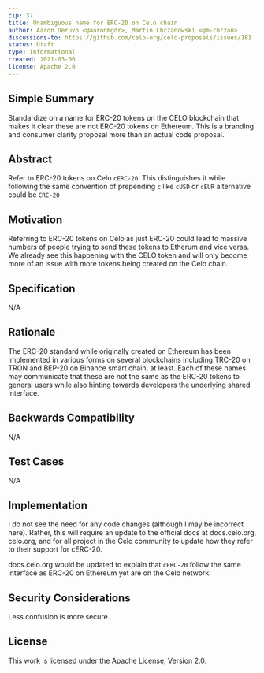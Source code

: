 ```yaml
---
cip: 37
title: Unambiguous name for ERC-20 on Celo chain
author: Aaron Deruvo <@aaronmgdr>, Martin Chrzanowski <@m-chrzan>
discussions-to: https://github.com/celo-org/celo-proposals/issues/181
status: Draft
type: Informational
created: 2021-03-06
license: Apache 2.0
---
```



## Simple Summary
Standardize on a name for ERC-20 tokens on the CELO blockchain that makes it clear these are not ERC-20 tokens on Ethereum. This is a branding and consumer clarity proposal more than an actual code proposal. 


## Abstract
Refer to ERC-20 tokens on Celo `cERC-20`. This distinguishes it while following the same convention of prepending `c` like `cUSD` or `cEUR` alternative could be `CRC-20`


## Motivation
Referring to ERC-20 tokens on Celo as just ERC-20 could lead to massive numbers of people trying to send these tokens to Etherum and vice versa. We already see this happening with the CELO token and will only become more of an issue with more tokens being created on the Celo chain. 
 

## Specification
N/A

## Rationale
The ERC-20 standard while originally created on Ethereum has been implemented in various forms on several blockchains including TRC-20 on TRON and BEP-20 on Binance smart chain, at least. Each of these names may communicate that these are not the same as the ERC-20 tokens to general users while also hinting towards developers the underlying shared interface. 

## Backwards Compatibility
N/A

## Test Cases
N/A

## Implementation
I do not see the need for any code changes (although I may be incorrect here). Rather, this will require an update to the official docs at docs.celo.org, celo.org, and for all project in the Celo community to update how they refer to their support for cERC-20.  

docs.celo.org would be updated to explain that `cERC-20` follow the same interface as ERC-20 on Ethereum yet are on the Celo network. 


## Security Considerations
Less confusion is more secure.

## License
This work is licensed under the Apache License, Version 2.0.

